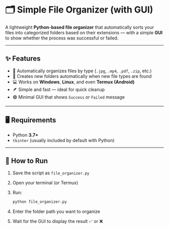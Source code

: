 # 🗂️ Simple File Organizer (with GUI)

A lightweight **Python-based file organizer** that automatically sorts your files into categorized folders based on their extensions — with a simple **GUI** to show whether the process was successful or failed.

---

## ✨ Features
- 📁 Automatically organizes files by type (`.jpg`, `.mp4`, `.pdf`, `.zip`, etc.)  
- 🧩 Creates new folders automatically when new file types are found  
- 💻 Works on **Windows**, **Linux**, and even **Termux (Android)**  
- 🪶 Simple and fast — ideal for quick cleanup  
- 🟢 Minimal GUI that shows `Success` or `Failed` message  

---

## 🖥️ Requirements
- Python **3.7+**
- `tkinter` (usually included by default with Python)

---

## 🚀 How to Run
1. Save the script as `file_organizer.py`
2. Open your terminal (or Termux)
3. Run:
   ```bash
   python file_organizer.py

4. Enter the folder path you want to organize


5. Wait for the GUI to display the result ✅ or ❌

   
